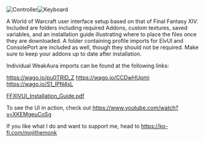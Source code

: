   ![Controller](https://github.com/user-attachments/assets/633b8fd0-3431-4f7c-a128-33dacb8cdbd4)![Keyboard](https://github.com/user-attachments/assets/ff963c38-a5f4-4780-a0f9-8202258a5ab8)


A World of Warcraft user interface setup based on that of Final Fantasy XIV. Included are folders including required Addons, custom textures, saved variables, and an installation guide illustrating where to place the files once they are downloaded. A folder containing profile imports for ElvUI and ConsolePort are included as well, though they should not be required. Make sure to keep your addons up to date after installation. 

Individual WeakAura imports can be found at the following links:

https://wago.io/pu0TRID_Z
https://wago.io/CCDwHUpmi
https://wago.io/S1_IPN4sL

[FFXIVUI_Installation_Guide.pdf](https://github.com/user-attachments/files/18562052/FFXIVUI_Installation_Guide.pdf)

To see the UI in action, check out https://www.youtube.com/watch?v=XKEMgeuCoSg

If you like what I do and want to support me, head to https://ko-fi.com/mojithemonk
